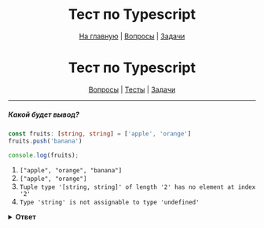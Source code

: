 <div align="center">

<h1>Тест по Typescript</h1>

<a href="https://github.com/dollaween/javascript-tests">На главную</a> | <a href="https://github.com/dollaween/javascript-questions">Вопросы</a> | <a href="https://github.com/dollaween/javascript-tasks">Задачи</a>

</div>

<div align="center">

# Тест по Typescript

[Вопросы](https://github.com/dollaween/javascript-questions)
|
[Тесты](https://github.com/dollaween/javascript-tests)
|
[Задачи](https://github.com/dollaween/javascript-tasks)

</div>

---

##### Какой будет вывод?

```typescript
const fruits: [string, string] = ['apple', 'orange']
fruits.push('banana')

console.log(fruits);
```

1. `["apple", "orange", "banana"]`
2. `["apple", "orange"]`
3. `Tuple type '[string, string]' of length '2' has no element at index '2'`
4. `Type 'string' is not assignable to type 'undefined'`

<details><summary><b>Ответ</b></summary>
<p>

**Ответ: 1**

Тип `Tuple` может быть расширен путем использования метода `push`.

Чтобы запретить подобное, нужно добавить параметр `readonly`:
```typescript
const fruits: readonly [string, string] = ['apple', 'orange']
```

</p>
</details>
